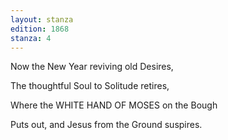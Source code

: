 ```yaml
---
layout: stanza
edition: 1868
stanza: 4
---
```


Now the New Year reviving old Desires,

The thoughtful Soul to Solitude retires,

Where the WHITE HAND OF MOSES on the Bough

Puts out, and Jesus from the Ground suspires.